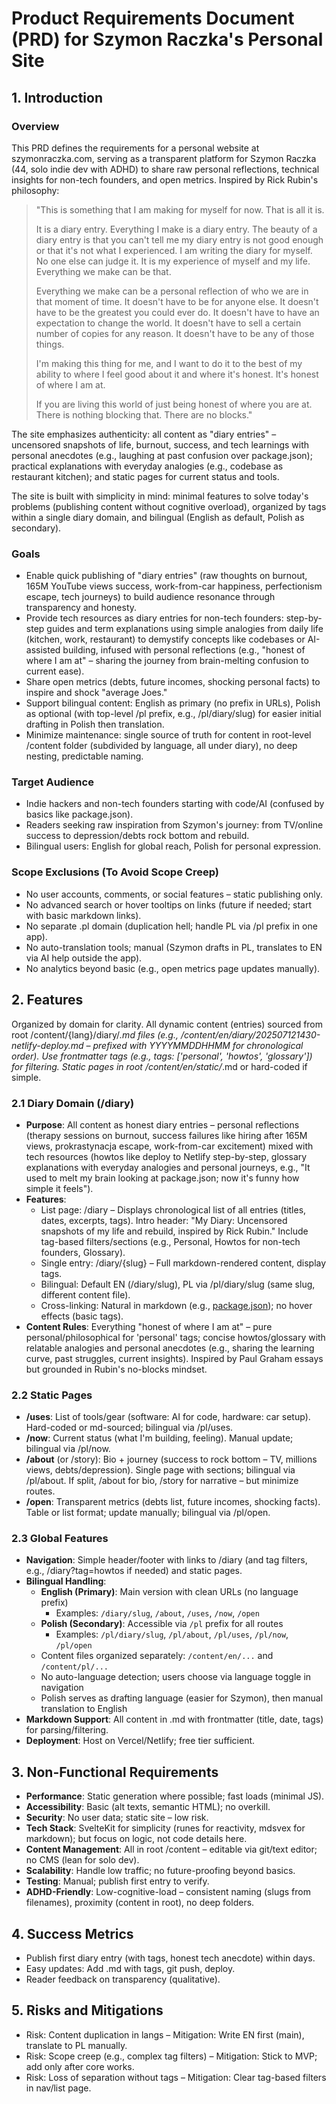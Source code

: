 # Product Requirements Document (PRD) for Szymon Raczka's Personal Site

## 1. Introduction
### Overview
This PRD defines the requirements for a personal website at szymonraczka.com, serving as a transparent platform for Szymon Raczka (44, solo indie dev with ADHD) to share raw personal reflections, technical insights for non-tech founders, and open metrics. Inspired by Rick Rubin's philosophy: 

> "This is something that I am making for myself for now. That is all it is.
> 
> It is a diary entry. Everything I make is a diary entry. The beauty of a diary entry is that you can't tell me my diary entry is not good enough or that it's not what I experienced. I am writing the diary for myself. No one else can judge it. It is my experience of myself and my life. Everything we make can be that.
> 
> Everything we make can be a personal reflection of who we are in that moment of time. It doesn't have to be for anyone else. It doesn't have to be the greatest you could ever do. It doesn't have to have an expectation to change the world. It doesn't have to sell a certain number of copies for any reason. It doesn't have to be any of those things.
> 
> I'm making this thing for me, and I want to do it to the best of my ability to where I feel good about it and where it's honest. It's honest of where I am at.
>
> If you are living this world of just being honest of where you are at. There is nothing blocking that. There are no blocks."

The site emphasizes authenticity: all content as "diary entries" – uncensored snapshots of life, burnout, success, and tech learnings with personal anecdotes (e.g., laughing at past confusion over package.json); practical explanations with everyday analogies (e.g., codebase as restaurant kitchen); and static pages for current status and tools.

The site is built with simplicity in mind: minimal features to solve today's problems (publishing content without cognitive overload), organized by tags within a single diary domain, and bilingual (English as default, Polish as secondary).

### Goals
- Enable quick publishing of "diary entries" (raw thoughts on burnout, 165M YouTube views success, work-from-car happiness, perfectionism escape, tech journeys) to build audience resonance through transparency and honesty.
- Provide tech resources as diary entries for non-tech founders: step-by-step guides and term explanations using simple analogies from daily life (kitchen, work, restaurant) to demystify concepts like codebases or AI-assisted building, infused with personal reflections (e.g., "honest of where I am at" – sharing the journey from brain-melting confusion to current ease).
- Share open metrics (debts, future incomes, shocking personal facts) to inspire and shock "average Joes."
- Support bilingual content: English as primary (no prefix in URLs), Polish as optional (with top-level /pl prefix, e.g., /pl/diary/slug) for easier initial drafting in Polish then translation.
- Minimize maintenance: single source of truth for content in root-level /content folder (subdivided by language, all under diary), no deep nesting, predictable naming.

### Target Audience
- Indie hackers and non-tech founders starting with code/AI (confused by basics like package.json).
- Readers seeking raw inspiration from Szymon's journey: from TV/online success to depression/debts rock bottom and rebuild.
- Bilingual users: English for global reach, Polish for personal expression.

### Scope Exclusions (To Avoid Scope Creep)
- No user accounts, comments, or social features – static publishing only.
- No advanced search or hover tooltips on links (future if needed; start with basic markdown links).
- No separate .pl domain (duplication hell; handle PL via /pl prefix in one app).
- No auto-translation tools; manual (Szymon drafts in PL, translates to EN via AI help outside the app).
- No analytics beyond basic (e.g., open metrics page updates manually).

## 2. Features
Organized by domain for clarity. All dynamic content (entries) sourced from root /content/{lang}/diary/*.md files (e.g., /content/en/diary/202507121430-netlify-deploy.md – prefixed with YYYYMMDDHHMM for chronological order). Use frontmatter tags (e.g., tags: ['personal', 'howtos', 'glossary']) for filtering. Static pages in root /content/en/static/*.md or hard-coded if simple.

### 2.1 Diary Domain (/diary)
- **Purpose**: All content as honest diary entries – personal reflections (therapy sessions on burnout, success failures like hiring after 165M views, prokrastynacja escape, work-from-car excitement) mixed with tech resources (howtos like deploy to Netlify step-by-step, glossary explanations with everyday analogies and personal journeys, e.g., "It used to melt my brain looking at package.json; now it's funny how simple it feels").
- **Features**:
  - List page: /diary – Displays chronological list of all entries (titles, dates, excerpts, tags). Intro header: "My Diary: Uncensored snapshots of my life and rebuild, inspired by Rick Rubin." Include tag-based filters/sections (e.g., Personal, Howtos for non-tech founders, Glossary).
  - Single entry: /diary/{slug} – Full markdown-rendered content, display tags.
  - Bilingual: Default EN (/diary/slug), PL via /pl/diary/slug (same slug, different content file).
  - Cross-linking: Natural in markdown (e.g., [package.json](/diary/glossary-package-json)); no hover effects (basic <a> tags).
- **Content Rules**: Everything "honest of where I am at" – pure personal/philosophical for 'personal' tags; concise howtos/glossary with relatable analogies and personal anecdotes (e.g., sharing the learning curve, past struggles, current insights). Inspired by Paul Graham essays but grounded in Rubin's no-blocks mindset.

### 2.2 Static Pages
- **/uses**: List of tools/gear (software: AI for code, hardware: car setup). Hard-coded or md-sourced; bilingual via /pl/uses.
- **/now**: Current status (what I'm building, feeling). Manual update; bilingual via /pl/now.
- **/about** (or /story): Bio + journey (success to rock bottom – TV, millions views, debts/depression). Single page with sections; bilingual via /pl/about. If split, /about for bio, /story for narrative – but minimize routes.
- **/open**: Transparent metrics (debts list, future incomes, shocking facts). Table or list format; update manually; bilingual via /pl/open.

### 2.3 Global Features
- **Navigation**: Simple header/footer with links to /diary (and tag filters, e.g., /diary?tag=howtos if needed) and static pages.
- **Bilingual Handling**: 
  - **English (Primary)**: Main version with clean URLs (no language prefix)
    - Examples: `/diary/slug`, `/about`, `/uses`, `/now`, `/open`
  - **Polish (Secondary)**: Accessible via `/pl` prefix for all routes
    - Examples: `/pl/diary/slug`, `/pl/about`, `/pl/uses`, `/pl/now`, `/pl/open`
  - Content files organized separately: `/content/en/...` and `/content/pl/...`
  - No auto-language detection; users choose via language toggle in navigation
  - Polish serves as drafting language (easier for Szymon), then manual translation to English
- **Markdown Support**: All content in .md with frontmatter (title, date, tags) for parsing/filtering.
- **Deployment**: Host on Vercel/Netlify; free tier sufficient.

## 3. Non-Functional Requirements
- **Performance**: Static generation where possible; fast loads (minimal JS).
- **Accessibility**: Basic (alt texts, semantic HTML); no overkill.
- **Security**: No user data; static site – low risk.
- **Tech Stack**: SvelteKit for simplicity (runes for reactivity, mdsvex for markdown); but focus on logic, not code details here.
- **Content Management**: All in root /content – editable via git/text editor; no CMS (lean for solo dev).
- **Scalability**: Handle low traffic; no future-proofing beyond basics.
- **Testing**: Manual; publish first entry to verify.
- **ADHD-Friendly**: Low-cognitive-load – consistent naming (slugs from filenames), proximity (content in root), no deep folders.

## 4. Success Metrics
- Publish first diary entry (with tags, honest tech anecdote) within days.
- Easy updates: Add .md with tags, git push, deploy.
- Reader feedback on transparency (qualitative).

## 5. Risks and Mitigations
- Risk: Content duplication in langs – Mitigation: Write EN first (main), translate to PL manually.
- Risk: Scope creep (e.g., complex tag filters) – Mitigation: Stick to MVP; add only after core works.
- Risk: Loss of separation without tags – Mitigation: Clear tag-based filters in nav/list page.